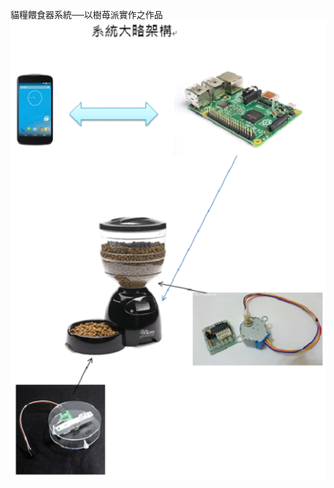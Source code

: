 貓糧餵食器系統──以樹苺派實作之作品
![image](https://github.com/LIWeez/feeder/blob/master/IMG/System%20structure.png)

